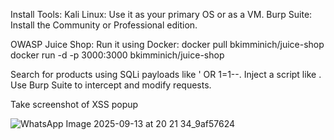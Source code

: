 Install Tools:
Kali Linux: Use it as your primary OS or as a VM.
Burp Suite: Install the Community or Professional edition.


OWASP Juice Shop: Run it using Docker:
docker pull bkimminich/juice-shop
docker run -d -p 3000:3000 bkimminich/juice-shop

Search for products using SQLi payloads like ' OR 1=1--.
Inject a script like <script>alert('XSS')</script>.
Use Burp Suite to intercept and modify requests.

Take screenshot of XSS popup

![WhatsApp Image 2025-09-13 at 20 21 34_9af57624](https://github.com/user-attachments/assets/cc9d27a9-536a-42d9-ba73-8734f0c4da1a)

